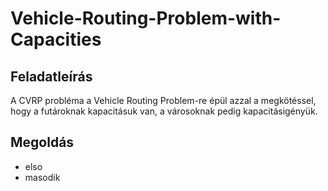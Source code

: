 # Vehicle-Routing-Problem-with-Capacities
## Feladatleírás
A CVRP probléma a Vehicle Routing Problem-re épül azzal a megkötéssel, hogy a futároknak kapacitásuk van, a városoknak pedig
kapacitásigényük.
## Megoldás
* elso
* masodik
